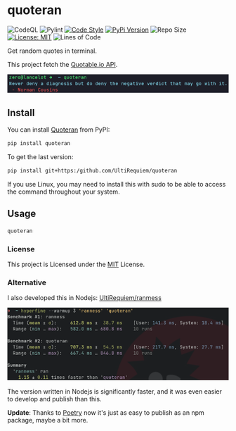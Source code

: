 # quoteran

![CodeQL](https://github.com/UltiRequiem/quoteran/workflows/CodeQL/badge.svg)
![Pylint](https://github.com/UltiRequiem/quoteran/workflows/Pylint/badge.svg)
[![Code Style](https://img.shields.io/badge/Code%20Style-Black-000000.svg)](https://github.com/psf/black)
[![PyPi Version](https://img.shields.io/pypi/v/quoteran)](https://pypi.org/project/quoteran)
![Repo Size](https://img.shields.io/github/repo-size/ultirequiem/quoteran?style=flat-square&label=Repo)
[![License: MIT](https://img.shields.io/badge/License-MIT-blue.svg)](https://opensource.org/licenses/MIT)
![Lines of Code](https://img.shields.io/tokei/lines/github.com/UltiRequiem/quoteran?color=blue&label=Total%20Lines)

Get random quotes in terminal.

This project fetch the [Quotable.io API](https://api.quotable.io/random).

![Screenshot](https://raw.githubusercontent.com/UltiRequiem/quoteran/main/assets/new_screenshot.png)

## Install

You can install [Quoteran](https://pypi.org/project/quteran) from PyPI:

```bash
pip install quoteran
```

To get the last version:

```bash
pip install git+https:/github.com/UltiRequiem/quoteran
```

If you use Linux, you may need to install this with sudo to
be able to access the command throughout your system.

## Usage

```bash
quoteran
```

### License

This project is Licensed under the [MIT](./LICENSE) License.

### Alternative

I also developed this in Nodejs: [UltiRequiem/ranmess](https://github.com/UltiRequiem/ranmess)

![Benchmark Screenshot](https://raw.githubusercontent.com/UltiRequiem/quoteran/main/assets/benchmark.png)

The version written in Nodejs is significantly faster,
and it was even easier to develop and publish than this.

**Update**: Thanks to [Poetry](https://python-poetry.org) now it's just as easy
to publish as an npm package, maybe a bit more.
